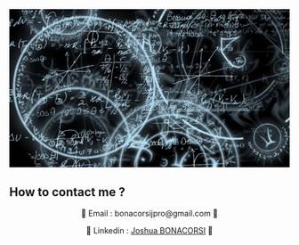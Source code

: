 <img src="wp4108462.jpg">

## How to contact me ?

<p align="center">📧 Email : bonacorsijpro@gmail.com 📧</p>
<p align="center">💼 Linkedin : <a href="https://www.linkedin.com/in/joshuabonacorsi">Joshua BONACORSI</a> 💼 </p>


